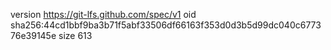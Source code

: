 version https://git-lfs.github.com/spec/v1
oid sha256:44cd1bbf9ba3b71f5abf33506df66163f353d0d3b5d99dc040c677376e39145e
size 613

